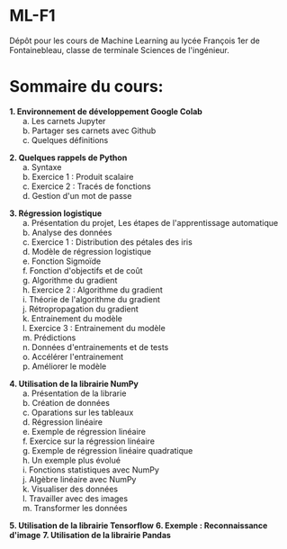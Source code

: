 # ML-F1
Dépôt pour les cours de Machine Learning au lycée François 1er de Fontainebleau, classe de terminale Sciences de l'ingénieur.

Sommaire du cours:
==================

**1. Environnement de développement Google Colab**    
    &nbsp;&nbsp;&nbsp;&nbsp;&nbsp;&nbsp;a. Les carnets Jupyter  
    &nbsp;&nbsp;&nbsp;&nbsp;&nbsp;&nbsp;b. Partager ses carnets avec Github  
    &nbsp;&nbsp;&nbsp;&nbsp;&nbsp;&nbsp;c. Quelques définitions    
    
**2. Quelques rappels de Python**    
    &nbsp;&nbsp;&nbsp;&nbsp;&nbsp;&nbsp;a. Syntaxe  
    &nbsp;&nbsp;&nbsp;&nbsp;&nbsp;&nbsp;b. Exercice 1 : Produit scalaire  
    &nbsp;&nbsp;&nbsp;&nbsp;&nbsp;&nbsp;c. Exercice 2 : Tracés de fonctions  
    &nbsp;&nbsp;&nbsp;&nbsp;&nbsp;&nbsp;d. Gestion d'un mot de passe    
    
**3. Régression logistique**    
    &nbsp;&nbsp;&nbsp;&nbsp;&nbsp;&nbsp;a. Présentation du projet, Les étapes de l'apprentissage automatique  
    &nbsp;&nbsp;&nbsp;&nbsp;&nbsp;&nbsp;b. Analyse des données  
    &nbsp;&nbsp;&nbsp;&nbsp;&nbsp;&nbsp;c. Exercice 1 : Distribution des pétales des iris  
    &nbsp;&nbsp;&nbsp;&nbsp;&nbsp;&nbsp;d. Modèle de régression logistique  
    &nbsp;&nbsp;&nbsp;&nbsp;&nbsp;&nbsp;e. Fonction Sigmoïde  
    &nbsp;&nbsp;&nbsp;&nbsp;&nbsp;&nbsp;f. Fonction d'objectifs et de coût  
    &nbsp;&nbsp;&nbsp;&nbsp;&nbsp;&nbsp;g. Algorithme du gradient  
    &nbsp;&nbsp;&nbsp;&nbsp;&nbsp;&nbsp;h. Exercice 2 : Algorithme du gradient  
    &nbsp;&nbsp;&nbsp;&nbsp;&nbsp;&nbsp;i. Théorie de l'algorithme du gradient  
    &nbsp;&nbsp;&nbsp;&nbsp;&nbsp;&nbsp;j. Rétropropagation du gradient  
    &nbsp;&nbsp;&nbsp;&nbsp;&nbsp;&nbsp;k. Entrainement du modèle  
    &nbsp;&nbsp;&nbsp;&nbsp;&nbsp;&nbsp;l. Exercice 3 : Entrainement du modèle  
    &nbsp;&nbsp;&nbsp;&nbsp;&nbsp;&nbsp;m. Prédictions  
    &nbsp;&nbsp;&nbsp;&nbsp;&nbsp;&nbsp;n. Données d'entrainements et de tests  
    &nbsp;&nbsp;&nbsp;&nbsp;&nbsp;&nbsp;o. Accélérer l'entrainement  
    &nbsp;&nbsp;&nbsp;&nbsp;&nbsp;&nbsp;p. Améliorer le modèle    
    
**4. Utilisation de la librairie NumPy**    
    &nbsp;&nbsp;&nbsp;&nbsp;&nbsp;&nbsp;a. Présentation de la librarie  
    &nbsp;&nbsp;&nbsp;&nbsp;&nbsp;&nbsp;b. Création de données  
    &nbsp;&nbsp;&nbsp;&nbsp;&nbsp;&nbsp;c. Oparations sur les tableaux  
    &nbsp;&nbsp;&nbsp;&nbsp;&nbsp;&nbsp;d. Régression linéaire  
    &nbsp;&nbsp;&nbsp;&nbsp;&nbsp;&nbsp;e. Exemple de régression linéaire  
    &nbsp;&nbsp;&nbsp;&nbsp;&nbsp;&nbsp;f. Exercice sur la régression linéaire  
    &nbsp;&nbsp;&nbsp;&nbsp;&nbsp;&nbsp;g. Exemple de régression linéaire quadratique  
    &nbsp;&nbsp;&nbsp;&nbsp;&nbsp;&nbsp;h. Un exemple plus évolué  
    &nbsp;&nbsp;&nbsp;&nbsp;&nbsp;&nbsp;i. Fonctions statistiques avec NumPy  
    &nbsp;&nbsp;&nbsp;&nbsp;&nbsp;&nbsp;j. Algèbre linéaire avec NumPy  
    &nbsp;&nbsp;&nbsp;&nbsp;&nbsp;&nbsp;k. Visualiser des données  
    &nbsp;&nbsp;&nbsp;&nbsp;&nbsp;&nbsp;l. Travailler avec des images  
    &nbsp;&nbsp;&nbsp;&nbsp;&nbsp;&nbsp;m. Transformer les données    
    
**5. Utilisation de la librairie Tensorflow**
**6. Exemple : Reconnaissance d'image**
**7. Utilisation de la librairie Pandas**
